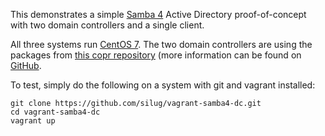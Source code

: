 This demonstrates a simple [Samba 4](https://www.samba.org/) Active Directory
proof-of-concept with two domain controllers and a single client.

All three systems run [CentOS 7](https://atlas.hashicorp.com/centos/boxes/7).
The two domain controllers are using the packages from
[this copr repository](https://copr.fedorainfracloud.org/coprs/steve/samba4-dc/)
(more information can be found on
[GitHub](https://github.com/silug/samba4-dc-rpm).

To test, simply do the following on a system with git and vagrant installed:

    git clone https://github.com/silug/vagrant-samba4-dc.git
    cd vagrant-samba4-dc
    vagrant up
